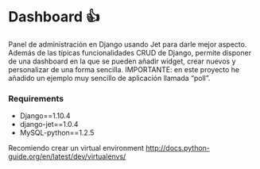 # Dashboard :+1:

Panel de administración en Django usando Jet para darle mejor aspecto.
Además de las típicas funcionalidades CRUD de Django, permite disponer de una dashboard en la que se pueden añadir widget, crear nuevos y personalizar de una forma sencilla.
IMPORTANTE: en este proyecto he añadido un ejemplo muy sencillo de aplicación llamada “poll”.

### Requirements
* Django==1.10.4
* django-jet==1.0.4
* MySQL-python==1.2.5


Recomiendo crear un virtual environment http://docs.python-guide.org/en/latest/dev/virtualenvs/

